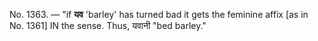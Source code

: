 No. 1363. — "if **यव** 'barley' has turned bad it gets the feminine affix [as in No. 1361] IN the sense. Thus, यवानी "bed barley."